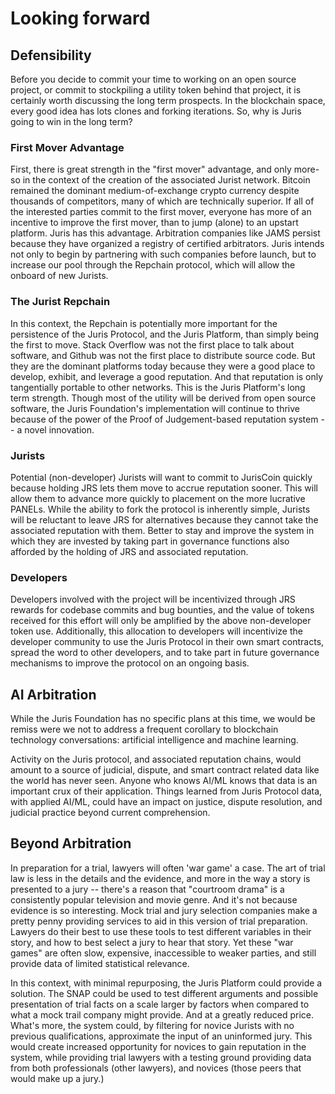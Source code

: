 # Looking forward

## Defensibility

Before you decide to commit your time to working on an open source project, or commit to stockpiling a utility token behind that project, it is certainly worth discussing the long term prospects. In the blockchain space, every good idea has lots clones and forking iterations. So, why is Juris going to win in the long term?

### First Mover Advantage

First, there is great strength in the "first mover" advantage, and only more-so in the context of the creation of the associated Jurist network. Bitcoin remained the dominant medium-of-exchange crypto currency despite thousands of competitors, many of which are technically superior. If all of the interested parties commit to the first mover, everyone has more of an incentive to improve the first mover, than to jump \(alone\) to an upstart platform. Juris has this advantage. Arbitration companies like JAMS persist because they have organized a registry of certified arbitrators. Juris intends not only to begin by partnering with such companies before launch, but to increase our pool through the Repchain protocol, which will allow the onboard of new Jurists.

### The Jurist Repchain

In this context, the Repchain is potentially more important for the persistence of the Juris Protocol, and the Juris Platform, than simply being the first to move. Stack Overflow was not the first place to talk about software, and Github was not the first place to distribute source code. But they are the dominant platforms today because they were a good place to develop, exhibit, and leverage a good reputation. And that reputation is only tangentially portable to other networks. This is the Juris Platform's long term strength. Though most of the utility will be derived from open source software, the Juris Foundation's implementation will continue to thrive because of the power of the Proof of Judgement-based reputation system -- a novel innovation.

### Jurists

Potential \(non-developer\) Jurists will want to commit to JurisCoin quickly because holding JRS lets them move to accrue reputation sooner. This will allow them to advance more quickly to placement on the more lucrative PANELs. While the ability to fork the protocol is inherently simple, Jurists will be reluctant to leave JRS for alternatives because they cannot take the associated reputation with them. Better to stay and improve the system in which they are invested by taking part in governance functions also afforded by the holding of JRS and associated reputation.

### Developers

Developers involved with the project will be incentivized through JRS rewards for codebase commits and bug bounties, and the value of tokens received for this effort will only be amplified by the above non-developer token use. Additionally, this allocation to developers will incentivize the developer community to use the Juris Protocol in their own smart contracts, spread the word to other developers, and to take part in future governance mechanisms to improve the protocol on an ongoing basis.

## AI Arbitration

While the Juris Foundation has no specific plans at this time, we would be remiss were we not to address a frequent corollary to blockchain technology conversations: artificial intelligence and machine learning.

Activity on the Juris protocol, and associated reputation chains, would amount to a source of judicial, dispute, and smart contract related data like the world has never seen. Anyone who knows AI/ML knows that data is an important crux of their application. Things learned from Juris Protocol data, with applied AI/ML, could have an impact on justice, dispute resolution, and judicial practice beyond current comprehension.

## Beyond Arbitration

In preparation for a trial, lawyers will often 'war game' a case. The art of trial law is less in the details and the evidence, and more in the way a story is presented to a jury -- there's a reason that "courtroom drama" is a consistently popular television and movie genre. And it's not because evidence is so interesting. Mock trial and jury selection companies make a pretty penny providing services to aid in this version of trial preparation. Lawyers do their best to use these tools to test different variables in their story, and how to best select a jury to hear that story. Yet these "war games" are often slow, expensive, inaccessible to weaker parties, and still provide data of limited statistical relevance.

In this context, with minimal repurposing, the Juris Platform could provide a solution. The SNAP could be used to test different arguments and possible presentation of trial facts on a scale larger by factors when compared to what a mock trail company might provide. And at a greatly reduced price. What's more, the system could, by filtering for novice Jurists with no previous qualifications, approximate the input of an uninformed jury. This would create increased opportunity for novices to gain reputation in the system, while providing trial lawyers with a testing ground providing data from both professionals \(other lawyers\), and novices \(those peers that would make up a jury.\)

